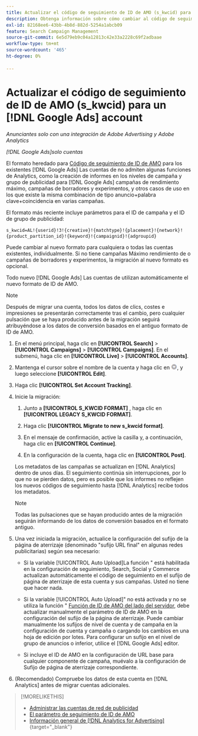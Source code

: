 ```yaml
---
title: Actualizar el código de seguimiento de ID de AMO (s_kwcid) para un [!DNL Google Ads] account
description: Obtenga información sobre cómo cambiar al código de seguimiento de ID de AMO más reciente para un [!DNL Google Ads] cuenta.
exl-id: 82168ee6-43bb-4b8d-882d-5254a1abcb09
feature: Search Campaign Management
source-git-commit: 6e5d79eb9c04a12813c42e33a2228c69f2adbaae
workflow-type: tm+mt
source-wordcount: '465'
ht-degree: 0%

---
```


# Actualizar el código de seguimiento de ID de AMO (s_kwcid) para un [!DNL Google Ads] account

*Anunciantes solo con una integración de Adobe Advertising y Adobe Analytics*

*[!DNL Google Ads]solo cuentas*

El formato heredado para [Código de seguimiento de ID de AMO](/help/search-social-commerce/tracking/skwcid-tracking-parameter.md) para los existentes [!DNL Google Ads] Las cuentas de no admiten algunas funciones de Analytics, como la creación de informes en los niveles de campaña y grupo de publicidad para [!DNL Google Ads] campañas de rendimiento máximo, campañas de borradores y experimentos, y otros casos de uso en los que existe la misma combinación de tipo anuncio+palabra clave+coincidencia en varias campañas.

El formato más reciente incluye parámetros para el ID de campaña y el ID de grupo de publicidad:

```
s_kwcid=AL!{userid}!3!{creative}!{matchtype}!{placement}!{network}!{product_partition_id}!{keyword}!{campaignid}!{adgroupid}
```

Puede cambiar al nuevo formato para cualquiera o todas las cuentas existentes, individualmente. Si no tiene campañas Máximo rendimiento de o campañas de borradores y experimentos, la migración al nuevo formato es opcional.

Todo nuevo [!DNL Google Ads] Las cuentas de utilizan automáticamente el nuevo formato de ID de AMO.

>[!NOTE]
>
>Después de migrar una cuenta, todos los datos de clics, costes e impresiones se presentarán correctamente tras el cambio, pero cualquier pulsación que se haya producido antes de la migración seguirá atribuyéndose a los datos de conversión basados en el antiguo formato de ID de AMO.

1. En el menú principal, haga clic en **[!UICONTROL Search]** \> **[!UICONTROL Campaigns]** \> **[!UICONTROL Campaigns]**. En el submenú, haga clic en **[!UICONTROL Live]** \> **[!UICONTROL Accounts]**.

1. Mantenga el cursor sobre el nombre de la cuenta y haga clic en ![icono desplegable de flecha](/help/search-social-commerce/assets/arrow-dropdown-menu.png), y luego seleccione **[!UICONTROL Edit]**.

1. Haga clic **[!UICONTROL Set Account Tracking]**.

1. Inicie la migración:

   1. Junto a **[!UICONTROL S_KWCID FORMAT]** , haga clic en **[!UICONTROL LEGACY S_KWCID FORMAT]**.

   1. Haga clic **[!UICONTROL Migrate to new s_kwcid format]**.

   1. En el mensaje de confirmación, active la casilla y, a continuación, haga clic en **[!UICONTROL Continue]**.

   1. En la configuración de la cuenta, haga clic en **[!UICONTROL Post]**.

   Los metadatos de las campañas se actualizan en [!DNL Analytics] dentro de unos días. El seguimiento continúa sin interrupciones, por lo que no se pierden datos, pero es posible que los informes no reflejen los nuevos códigos de seguimiento hasta [!DNL Analytics] recibe todos los metadatos.

   >[!NOTE]
   >
   >Todas las pulsaciones que se hayan producido antes de la migración seguirán informando de los datos de conversión basados en el formato antiguo.

1. Una vez iniciada la migración, actualice la configuración del sufijo de la página de aterrizaje (denominado &quot;sufijo URL final&quot; en algunas redes publicitarias) según sea necesario:

   * Si la variable [!UICONTROL Auto Upload]La función &quot; está habilitada en la configuración de seguimiento, Search, Social y Commerce actualizan automáticamente el código de seguimiento en el sufijo de página de aterrizaje de esta cuenta y sus campañas. Usted no tiene que hacer nada.

   * Si la variable [!UICONTROL Auto Upload]&quot; no está activada y no se utiliza la función &quot; [Función de ID de AMO del lado del servidor](/help/search-social-commerce/tracking/skwcid-tracking-parameter.md), debe actualizar manualmente el parámetro de ID de AMO en la configuración del sufijo de la página de aterrizaje. Puede cambiar manualmente los sufijos de nivel de cuenta y de campaña en la configuración de cuenta y campaña o cargando los cambios en una hoja de edición por lotes. Para configurar un sufijo en el nivel de grupo de anuncios o inferior, utilice el [!DNL Google Ads] editor.

   * Si incluye el ID de AMO en la configuración de URL base para cualquier componente de campaña, muévalo a la configuración de Sufijo de página de aterrizaje correspondiente.

1. (Recomendado) Compruebe los datos de esta cuenta en [!DNL Analytics] antes de migrar cuentas adicionales.

>[!MORELIKETHIS]
>
>* [Administrar las cuentas de red de publicidad](ad-network-account-manage.md)
>* [El parámetro de seguimiento de ID de AMO](/help/search-social-commerce/tracking/skwcid-tracking-parameter.md)
>* [Información general de [!DNL Analytics for Advertising]](https://experienceleague.adobe.com/docs/advertising/integrations/home.html){target="_blank"}
